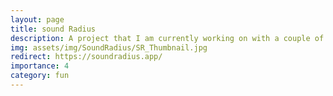 ```yaml
---
layout: page
title: sound Radius
description: A project that I am currently working on with a couple of friends
img: assets/img/SoundRadius/SR_Thumbnail.jpg
redirect: https://soundradius.app/
importance: 4
category: fun
---
```

